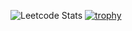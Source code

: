 ![Leetcode Stats](https://leetcard.jacoblin.cool/dekoding?ext=contest)
[![trophy](https://github-profile-trophy.vercel.app/?username=JonathanJdeKoning&theme=onestar)](https://github.com/ryo-ma/github-profile-trophy)
